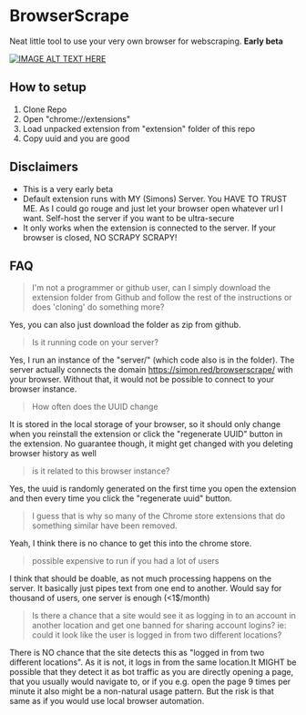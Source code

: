 # BrowserScrape

Neat little tool to use your very own browser for webscraping. **Early beta**

[![IMAGE ALT TEXT HERE](https://img.youtube.com/vi/RvDoHGD06vY/0.jpg)](https://www.youtube.com/watch?v=RvDoHGD06vY)


## How to setup

1. Clone Repo
2. Open "chrome://extensions"
3. Load unpacked extension from "extension" folder of this repo
4. Copy uuid and you are good

## Disclaimers

- This is a very early beta
- Default extension runs with MY (Simons) Server. You HAVE TO TRUST ME. As I could go rouge and just let your browser open whatever url I want. Self-host the server if you want to be ultra-secure
- It only works when the extension is connected to the server. If your browser is closed, NO SCRAPY SCRAPY!

## FAQ

> I'm not a programmer or github user, can I simply download the extension folder from Github and follow the rest of the instructions or does 'cloning' do something more?

Yes, you can also just download the folder as zip from github.

> Is it running code on your server?

Yes, I run an instance of the "server/" (which code also is in the folder). The server actually connects the domain https://simon.red/browserscrape/ with your browser. Without that, it would not be possible to connect to your browser instance.

> How often does the UUID change

It is stored in the local storage of your browser, so it should only change when you reinstall the extension or click the "regenerate UUID" button in the extension. No guarantee though, it might get changed with you deleting browser history as well

>  is it related to this browser instance?

Yes, the uuid is randomly generated on the first time you open the extension and then every time you click the "regenerate uuid" button.

> I guess that is why so many of the Chrome store extensions that do something similar have been removed.

Yeah, I think there is no chance to get this into the chrome store.

> possible expensive to run if you had a lot of users

I think that should be doable, as not much processing happens on the server. It basically just pipes text from one end to another.  Would say for thousand of users, one server is enough (<1$/month)

> Is there a chance that a site would see it as logging in to an account in another location and get one banned for sharing account logins? ie: could it look like the user is logged in from two different locations?

There is NO chance that the site detects this as "logged in from two different locations". As it is not, it logs in from the same location.It MIGHT be possible that they detect it as bot traffic as you are directly opening a page, that you usually would navigate to, or if you e.g. open the page 9 times per minute it also might be a non-natural usage pattern. But the risk is that same as if you would use local browser automation. 
